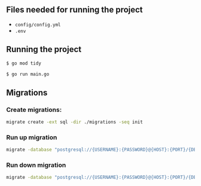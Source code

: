## Files needed for running the project

- `config/config.yml`
- `.env`

## Running the project

```bash
$ go mod tidy
```

```bash
$ go run main.go
```

## Migrations

### Create migrations:

```bash
migrate create -ext sql -dir ./migrations -seq init
```

### Run up migration

```bash
migrate -database "postgresql://{USERNAME}:{PASSWORD}@{HOST}:{PORT}/{DBNAME}?sslmode=disable" -path ./migrations up
```

### Run down migration

```bash
migrate -database "postgresql://{USERNAME}:{PASSWORD}@{HOST}:{PORT}/{DBNAME}?sslmode=disable" -path ./migrations down
```
